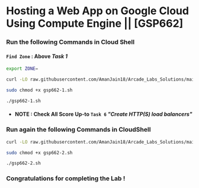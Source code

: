 # Hosting a Web App on Google Cloud Using Compute Engine || [GSP662]

### Run the following Commands in Cloud Shell

#### `Find Zone` : Above *Task 1*

```bash
export ZONE=
```

```bash
curl -LO raw.githubusercontent.com/AmanJain18/Arcade_Labs_Solutions/main/Hosting%20a%20Web%20App%20on%20Google%20Cloud%20Using%20Compute%20Engine/gsp662-1.sh

sudo chmod +x gsp662-1.sh

./gsp662-1.sh
```

* #### NOTE : Check All Score Up-to `Task 6`  *"Create HTTP(S) load balancers"*


### Run again the following Commands in CloudShell

```bash
curl -LO raw.githubusercontent.com/AmanJain18/Arcade_Labs_Solutions/main/Hosting%20a%20Web%20App%20on%20Google%20Cloud%20Using%20Compute%20Engine/gsp662-2.sh

sudo chmod +x gsp662-2.sh

./gsp662-2.sh
```

### Congratulations for completing the Lab !
